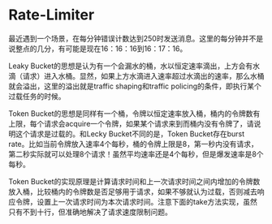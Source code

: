# Rate-Limiter
最近遇到一个场景，在每分钟错误计数达到250时发送消息。这里的每分钟并不是说整点的几分，有可能是现在16：16：16到16：17：16。

Leaky Bucket的思想是认为有一个会漏水的桶，水以恒定速率滴出，上方会有水滴（请求）进入水桶。显然，如果上方水滴进入速率超过水滴出的速率，那么水桶就会溢出，这里的溢出就是traffic shaping和traffic policing的条件，即执行某个过载任务的时候。

Token Bucket的思想是同样有一个桶，令牌以恒定速率放入桶，桶内的令牌数有上限，每个请求会acquire一个令牌，如果某个请求来到而桶内没有令牌了，请说明这个请求是过载的。和Lecky Bucket不同的是，Token Bucket存在burst rate。比如当前令牌放入速率4个每秒，桶的令牌上限是8，第一秒内没有请求，第二秒实际就可以处理8个请求！虽然平均速率还是4个每秒，但是爆发速率是8个每秒。

Token Bucket的实现原理是计算请求时间和上一次请求时间之间内增加的令牌数放入桶，比较桶内的令牌数是否足够用于请求，如果不够就认为过载，否则减去响应令牌，设置上一次请求时间为本次请求时间。注意下面的take方法实现，虽然只有不到十行，但准确地解决了请求速度限制问题。
